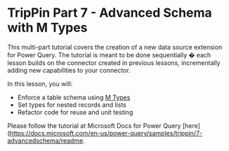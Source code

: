 # TripPin Part 7 - Advanced Schema with M Types

This multi-part tutorial covers the creation of a new data source extension for Power Query. The tutorial is meant to be done sequentially � each lesson builds on the connector created in previous lessons, incrementally adding new capabilities to your connector. 

In this lesson, you will:

* Enforce a table schema using [M Types](https://msdn.microsoft.com/library/mt809131.aspx)
* Set types for nested records and lists
* Refactor code for reuse and unit testing

Please follow the tutorial at Microsoft Docs for Power Query [here](https://docs.microsoft.com/en-us/power-query/samples/trippin/7-advancedschema/readme.
